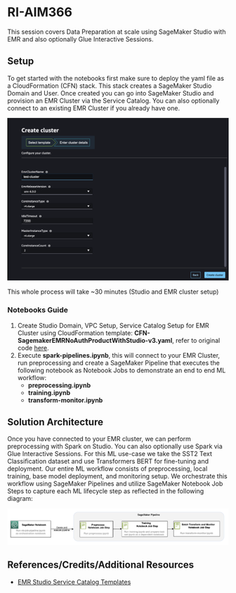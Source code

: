 # RI-AIM366
This session covers Data Preparation at scale using SageMaker Studio with EMR and also optionally Glue Interactive Sessions.

## Setup
To get started with the notebooks first make sure to deploy the yaml file as a CloudFormation (CFN) stack. This stack creates a SageMaker Studio Domain and User. Once created you can go into SageMaker Studio and provision an EMR Cluster via the Service Catalog. You can also optionally connect to an existing EMR Cluster if you already have one.

![cluster-creation](images/cluster-creation.png)

This whole process will take ~30 minutes (Studio and EMR cluster setup)

### Notebooks Guide

1. Create Studio Domain, VPC Setup, Service Catalog Setup for EMR Cluster using CloudFormation template: <b>CFN-SagemakerEMRNoAuthProductWithStudio-v3.yaml</b>, refer to original code [here](https://github.com/aws-samples/sagemaker-studio-emr/blob/main/cloudformation/getting_started/CFN-SagemakerEMRNoAuthProductWithStudio-v3.yaml).
2. Execute <b>spark-pipelines.ipynb</b>, this will connect to your EMR Cluster, run preprocessing and create a SageMaker Pipeline that executes the following notebook as Notebook Jobs to demonstrate an end to end ML workflow:
   - <b>preprocessing.ipynb</b>
   - <b>training.ipynb</b>
   - <b>transform-monitor.ipynb</b>

## Solution Architecture
Once you have connected to your EMR cluster, we can perform preprocessing with Spark on Studio. You can also optionally use Spark via Glue Interactive Sessions. For this ML use-case we take the SST2 Text Classification dataset and use Transformers BERT for fine-tuning and deployment. Our entire ML workflow consists of preprocessing, local training, base model deployment, and monitoring setup. We orchestrate this workflow using SageMaker Pipelines and utilize SageMaker Notebook Job Steps to capture each ML lifecycle step as reflected in the following diagram:

![workflow](images/workflow.png)

## References/Credits/Additional Resources

- [EMR Studio Service Catalog Templates](https://github.com/aws-samples/sagemaker-studio-emr/tree/main)
